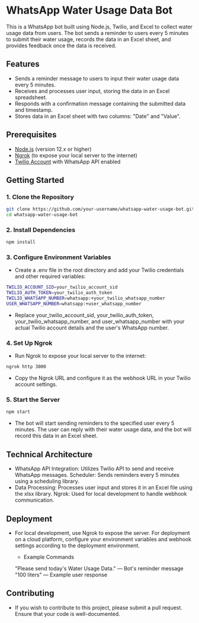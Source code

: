 # WhatsApp Water Usage Data Bot

This is a WhatsApp bot built using Node.js, Twilio, and Excel to collect water usage data from users. The bot sends a reminder to users every 5 minutes to submit their water usage, records the data in an Excel sheet, and provides feedback once the data is received.

## Features

- Sends a reminder message to users to input their water usage data every 5 minutes.
- Receives and processes user input, storing the data in an Excel spreadsheet.
- Responds with a confirmation message containing the submitted data and timestamp.
- Stores data in an Excel sheet with two columns: "Date" and "Value".

## Prerequisites

- [Node.js](https://nodejs.org/) (version 12.x or higher)
- [Ngrok](https://ngrok.com/) (to expose your local server to the internet)
- [Twilio Account](https://www.twilio.com/) with WhatsApp API enabled

## Getting Started

### 1. Clone the Repository

```bash
git clone https://github.com/your-username/whatsapp-water-usage-bot.git
cd whatsapp-water-usage-bot
```


### 2. Install Dependencies

```bash
npm install
```

### 3. Configure Environment Variables

- Create a .env file in the root directory and add your Twilio credentials and other required variables:

```bash
TWILIO_ACCOUNT_SID=your_twilio_account_sid
TWILIO_AUTH_TOKEN=your_twilio_auth_token
TWILIO_WHATSAPP_NUMBER=whatsapp:+your_twilio_whatsapp_number
USER_WHATSAPP_NUMBER=whatsapp:+user_whatsapp_number
```

- Replace your_twilio_account_sid, your_twilio_auth_token, your_twilio_whatsapp_number, and user_whatsapp_number with your actual Twilio account details and the user's WhatsApp number.


### 4. Set Up Ngrok

- Run Ngrok to expose your local server to the internet:

```bash
ngrok http 3000
```

- Copy the Ngrok URL and configure it as the webhook URL in your Twilio account settings.

### 5. Start the Server

```bash
npm start
```

- The bot will start sending reminders to the specified user every 5 minutes. The user can reply with their water usage data, and the bot will record this data in an Excel sheet.


## Technical Architecture

  - WhatsApp API Integration: Utilizes Twilio API to send and receive WhatsApp messages.
    Scheduler: Sends reminders every 5 minutes using a scheduling library.
  - Data Processing: Processes user input and stores it in an Excel file using the xlsx library.
    Ngrok: Used for local development to handle webhook communication.

## Deployment

- For local development, use Ngrok to expose the server. For deployment on a cloud platform, configure your     environment variables and webhook settings according to the deployment environment.
   - Example Commands

    "Please send today's Water Usage Data." — Bot's reminder message
    "100 liters" — Example user response

## Contributing

- If you wish to contribute to this project, please submit a pull request. Ensure that your code is well-documented.


